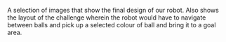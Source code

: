 A selection of images that show the final design of our robot. Also shows the layout of the challenge wherein the robot would have to navigate between balls and pick up a selected colour of ball and bring it to a goal area.

